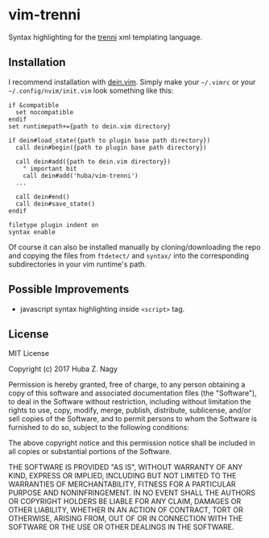 vim-trenni
==========

Syntax highlighting for the [trenni](https://github.com/ioquatix/trenni) xml
templating language.

Installation
------------

I recommend installation with [dein.vim](https://github.com/Shougo/dein.vim).
Simply make your `~/.vimrc` or your `~/.config/nvim/init.vim` look something like this:

```vim
if &compatible
  set nocompatible
endif
set runtimepath+={path to dein.vim directory}

if dein#load_state({path to plugin base path directory})
  call dein#begin({path to plugin base path directory})

  call dein#add({path to dein.vim directory})
	" important bit
	call dein#add('huba/vim-trenni')
  ...

  call dein#end()
  call dein#save_state()
endif

filetype plugin indent on
syntax enable
```

Of course it can also be installed manually by cloning/downloading the repo and
copying the files from `ftdetect/` and `syntax/` into the corresponding subdirectories
in your vim runtime's path.

Possible Improvements
---------------------

* javascript syntax highlighting inside `<script>` tag.

License
-------

MIT License

Copyright (c) 2017 Huba Z. Nagy

Permission is hereby granted, free of charge, to any person obtaining a copy
of this software and associated documentation files (the "Software"), to deal
in the Software without restriction, including without limitation the rights
to use, copy, modify, merge, publish, distribute, sublicense, and/or sell
copies of the Software, and to permit persons to whom the Software is
furnished to do so, subject to the following conditions:

The above copyright notice and this permission notice shall be included in all
copies or substantial portions of the Software.

THE SOFTWARE IS PROVIDED "AS IS", WITHOUT WARRANTY OF ANY KIND, EXPRESS OR
IMPLIED, INCLUDING BUT NOT LIMITED TO THE WARRANTIES OF MERCHANTABILITY,
FITNESS FOR A PARTICULAR PURPOSE AND NONINFRINGEMENT. IN NO EVENT SHALL THE
AUTHORS OR COPYRIGHT HOLDERS BE LIABLE FOR ANY CLAIM, DAMAGES OR OTHER
LIABILITY, WHETHER IN AN ACTION OF CONTRACT, TORT OR OTHERWISE, ARISING FROM,
OUT OF OR IN CONNECTION WITH THE SOFTWARE OR THE USE OR OTHER DEALINGS IN THE
SOFTWARE.
